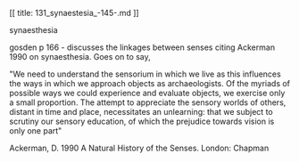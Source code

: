 [[
title: 131_synaestesia_-145-.md
]]

synaesthesia

  

gosden p 166 - discusses the linkages between senses citing Ackerman 1990 on synaesthesia. Goes on to say,
  
"We need to understand the sensorium in which we live as this influences the ways in which we approach objects as archaeologists. Of the myriads of possible ways we could experience and evaluate objects, we exercise only a small proportion. The attempt to appreciate the sensory worlds of others, distant in time and place, necessitates an unlearning: that we subject to scrutiny our sensory education, of which the prejudice towards vision is only one part"

  

Ackerman, D. 1990 A Natural History of the Senses. London: Chapman
